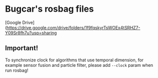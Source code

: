 # Bugcar's rosbag files

[Google Drive](https://drive.google.com/drive/folders/1f9fqskyrTsWOEx4tSRHZ7-Y09Sr8fh7u?usp=sharing

## Important!

To synchronize clock for algorithms that use temporal dimension, for example sensor fusion and particle filter, please add `--clock` param when run rosbag!
